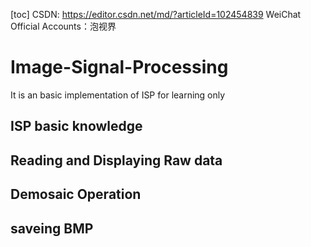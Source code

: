 [toc]
CSDN: https://editor.csdn.net/md/?articleId=102454839
WeiChat Official Accounts：泡视界
# Image-Signal-Processing
It is an basic implementation of ISP for learning only

## ISP basic knowledge

## Reading and Displaying Raw data

## Demosaic Operation

## saveing BMP



